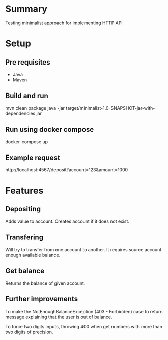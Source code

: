 # Summary

Testing minimalist approach for implementing HTTP API

# Setup

## Pre requisites

* Java
* Maven

## Build and run

mvn clean package
java -jar target/minimalist-1.0-SNAPSHOT-jar-with-dependencies.jar

## Run using docker compose

docker-compose up

## Example request

http://localhost:4567/deposit?account=123&amount=1000

# Features

## Depositing

Adds value to account. Creates account if it does not exist.

## Transfering

Will try to transfer from one account to another. It requires source account enough available balance.

## Get balance

Returns the balance of given account.

## Further improvements

To make the NotEnoughBalanceException (403 - Forbidden) case to return message explaining that the user is out of balance.

To force two digits inputs, throwing 400 when get numbers with more than two digits of precision.

